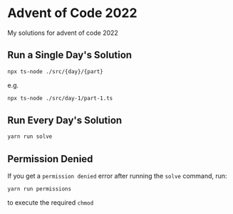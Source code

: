 # Advent of Code 2022

My solutions for advent of code 2022

## Run a Single Day's Solution

```bash
npx ts-node ./src/{day}/{part}
```

e.g.

```bash
npx ts-node ./src/day-1/part-1.ts
```

## Run Every Day's Solution

```bash
yarn run solve
```

## Permission Denied

If you get a `permission denied` error after running the `solve` command, run:

```bash
yarn run permissions
```

to execute the required `chmod`
